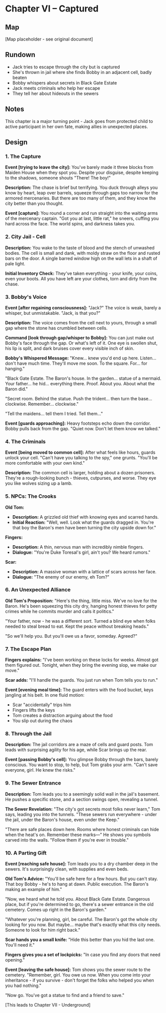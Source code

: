 # Chapter VI – Captured

## Map

[Map placeholder - see original document]

## Rundown

- Jack tries to escape through the city but is captured
- She's thrown in jail where she finds Bobby in an adjacent cell, badly beaten
- Bobby whispers about secrets in Black Gate Estate
- Jack meets criminals who help her escape
- They tell her about hideouts in the sewers

## Notes

This chapter is a major turning point - Jack goes from protected child to active participant in her own fate, making allies in unexpected places.

## Design

### 1. The Capture

**Event [trying to leave the city]:**
You've barely made it three blocks from Maiden House when they spot you. Despite your disguise, despite keeping to the shadows, someone shouts "There! The boy!"

**Description:** The chase is brief but terrifying. You duck through alleys you know by heart, leap over barrels, squeeze through gaps too narrow for the armored mercenaries. But there are too many of them, and they know the city better than you thought.

**Event [capture]:**
You round a corner and run straight into the waiting arms of the mercenary captain. "Got you at last, little rat," he sneers, cuffing you hard across the face. The world spins, and darkness takes you.

### 2. City Jail - Cell

**Description:** You wake to the taste of blood and the stench of unwashed bodies. The cell is small and dank, with moldy straw on the floor and rusted bars on the door. A single barred window high on the wall lets in a shaft of pale light.

**Initial Inventory Check:** They've taken everything - your knife, your coins, even your boots. All you have left are your clothes, torn and dirty from the chase.

### 3. Bobby's Voice

**Event [after regaining consciousness]:**
"Jack?" The voice is weak, barely a whisper, but unmistakable. "Jack, is that you?"

**Description:** The voice comes from the cell next to yours, through a small gap where the stone has crumbled between cells.

**Command [look through gap/whisper to Bobby]:**
You can just make out Bobby's face through the gap. Or what's left of it. One eye is swollen shut, his lip is split, and dark bruises cover every visible inch of skin.

**Bobby's Whispered Message:**
"Knew... knew you'd end up here. Listen... don't have much time. They'll move me soon. To the square. For... for hanging."

"Black Gate Estate. The Baron's house. In the garden... statue of a mermaid. Your father... he hid... everything there. Proof. About you. About what the Baron did."

"Secret room. Behind the statue. Push the trident... then turn the base... clockwise. Remember... clockwise."

"Tell the maidens... tell them I tried. Tell them..."

**Event [guards approaching]:**
Heavy footsteps echo down the corridor. Bobby pulls back from the gap. "Quiet now. Don't let them know we talked."

### 4. The Criminals

**Event [being moved to common cell]:**
After what feels like hours, guards unlock your cell. "Can't have you talking to the spy," one grunts. "You'll be more comfortable with your own kind."

**Description:** The common cell is larger, holding about a dozen prisoners. They're a rough-looking bunch - thieves, cutpurses, and worse. They eye you like wolves sizing up a lamb.

### 5. NPCs: The Crooks

**Old Tom:**
- **Description:** A grizzled old thief with knowing eyes and scarred hands.
- **Initial Reaction:** "Well, well. Look what the guards dragged in. You're that boy the Baron's men have been turning the city upside down for."

**Fingers:**
- **Description:** A thin, nervous man with incredibly nimble fingers.
- **Dialogue:** "You're Duke Toresal's girl, ain't you? We heard rumors."

**Scar:**
- **Description:** A massive woman with a lattice of scars across her face.
- **Dialogue:** "The enemy of our enemy, eh Tom?"

### 6. An Unexpected Alliance

**Old Tom's Proposition:**
"Here's the thing, little miss. We've no love for the Baron. He's been squeezing this city dry, hanging honest thieves for petty crimes while he commits murder and calls it politics."

"Your father, now - he was a different sort. Turned a blind eye when folks needed to steal bread to eat. Kept the peace without breaking heads."

"So we'll help you. But you'll owe us a favor, someday. Agreed?"

### 7. The Escape Plan

**Fingers explains:**
"I've been working on these locks for weeks. Almost got them figured out. Tonight, when they bring the evening slop, we make our move."

**Scar adds:**
"I'll handle the guards. You just run when Tom tells you to run."

**Event [evening meal time]:**
The guard enters with the food bucket, keys jangling at his belt. In one fluid motion:
- Scar "accidentally" trips him
- Fingers lifts the keys
- Tom creates a distraction arguing about the food
- You slip out during the chaos

### 8. Through the Jail

**Description:** The jail corridors are a maze of cells and guard posts. Tom leads with surprising agility for his age, while Scar brings up the rear.

**Event [passing Bobby's cell]:**
You glimpse Bobby through the bars, barely conscious. You want to stop, to help, but Tom grabs your arm. "Can't save everyone, girl. He knew the risks."

### 9. The Sewer Entrance

**Description:** Tom leads you to a seemingly solid wall in the jail's basement. He pushes a specific stone, and a section swings open, revealing a tunnel.

**The Sewer Revelation:**
"The city's got secrets most folks never learn," Tom says, leading you into the tunnels. "These sewers run everywhere - under the jail, under the Baron's house, even under the Keep."

"There are safe places down here. Rooms where honest criminals can hide when the heat's on. Remember these marks—" He shows you symbols carved into the walls. "Follow them if you're ever in trouble."

### 10. A Parting Gift

**Event [reaching safe house]:**
Tom leads you to a dry chamber deep in the sewers. It's surprisingly clean, with supplies and even beds.

**Old Tom's Advice:**
"You'll be safe here for a few hours. But you can't stay. That boy Bobby - he's to hang at dawn. Public execution. The Baron's making an example of him."

"Now, we heard what he told you. About Black Gate Estate. Dangerous place, but if you're determined to go, there's a sewer entrance in the old cemetery. Comes up right in the Baron's garden."

"Whatever you're planning, girl, be careful. The Baron's got the whole city looking for you now. But maybe... maybe that's exactly what this city needs. Someone to look for him right back."

**Scar hands you a small knife:**
"Hide this better than you hid the last one. You'll need it."

**Fingers gives you a set of lockpicks:**
"In case you find any doors that need opening."

**Event [leaving the safe house]:**
Tom shows you the sewer route to the cemetery. "Remember, girl. You owe us now. When you come into your inheritance - if you survive - don't forget the folks who helped you when you had nothing."

"Now go. You've got a statue to find and a friend to save."

[This leads to Chapter VII - Underground]
